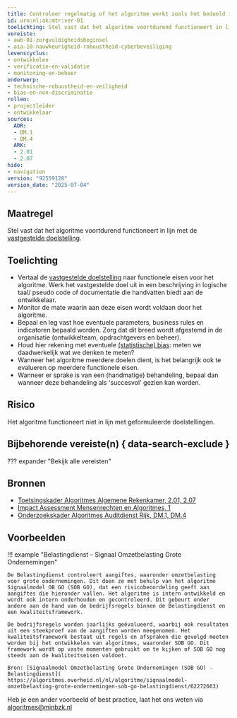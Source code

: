```yaml
---
title: Controleer regelmatig of het algoritme werkt zoals het bedoeld is
id: urn:nl:ak:mtr:ver-01
toelichting: Stel vast dat het algoritme voortdurend functioneert in lijn met de vastgestelde doelstelling
vereiste:
- awb-01-zorgvuldigheidsbeginsel
- aia-10-nauwkeurigheid-robuustheid-cyberbeveiliging
levenscyclus:
- ontwikkelen
- verificatie-en-validatie
- monitoring-en-beheer
onderwerp:
- technische-robuustheid-en-veiligheid
- bias-en-non-discriminatie
rollen:
- projectleider
- ontwikkelaar
sources:
  ADR:
  - DM.1
  - DM.4
  ARK:
  - 2.01
  - 2.07
hide:
- navigation
version: "92559128"
version_date: "2025-07-04"
---
```


<!-- tags -->

## Maatregel
Stel vast dat het algoritme voortdurend functioneert in lijn met de [vastgestelde doelstelling](1-pba-02-formuleren-doelstelling.md).

## Toelichting
- Vertaal de [vastgestelde doelstelling](1-pba-02-formuleren-doelstelling.md) naar functionele eisen voor het algoritme. Werk het vastgestelde doel uit in een beschrijving in logische taal/ pseudo code of documentatie die handvatten biedt aan de ontwikkelaar.
- Monitor de mate waarin aan deze eisen wordt voldaan door het algoritme.
- Bepaal en leg vast hoe eventuele parameters, business rules en indicatoren bepaald worden. Zorg dat dit breed wordt afgestemd in de organisatie (ontwikkelteam, opdrachtgevers en beheer).
- Houd hier rekening met eventuele [(statistische) bias](../../onderwerpen/bias-en-non-discriminatie.md#bias-in-statistiek-en-berekeningen): meten we daadwerkelijk wat we denken te meten?
- Wanneer het algoritme meerdere doelen dient, is het belangrijk ook te evalueren op meerdere functionele eisen.
- Wanneer er sprake is van een (handmatige) behandeling, bepaal dan wanneer deze behandeling als 'succesvol' gezien kan worden.

## Risico
Het algoritme functioneert niet in lijn met geformuleerde doelstellingen.
<!-- iets toevoegen over scope creep -->

## Bijbehorende vereiste(n) { data-search-exclude }
??? expander "Bekijk alle vereisten"
    <!-- list_vereisten_on_maatregelen_page -->

## Bronnen
- [Toetsingskader Algoritmes Algemene Rekenkamer, 2.01, 2.07](https://www.rekenkamer.nl/onderwerpen/algoritmes/documenten/publicaties/2024/05/15/het-toetsingskader-aan-de-slag)
- [Impact Assessment Mensenrechten en Algoritmes, 1](https://www.rijksoverheid.nl/documenten/rapporten/2021/02/25/impact-assessment-mensenrechten-en-algoritmes)
- [Onderzoekskader Algoritmes Auditdienst Rijk, DM.1, DM.4](https://www.rijksoverheid.nl/documenten/rapporten/2023/07/11/onderzoekskader-algoritmes-adr-2023)

## Voorbeelden

!!! example "Belastingdienst – Signaal Omzetbelasting Grote Ondernemingen"

	De Belastingdienst controleert aangiftes, waaronder omzetbelasting voor grote ondernemingen. Dit doen ze met behulp van het algoritme Signaalmodel OB GO (SOB GO), dat een risicobeoordeling geeft aan aangiftes die hieronder vallen. Het algoritme is intern ontwikkeld en wordt ook intern onderhouden en gecontroleerd. Dit gebeurt onder andere aan de hand van de bedrijfsregels binnen de Belastingdienst en een kwaliteitsframework.

	De bedrijfsregels worden jaarlijks geëvalueerd, waarbij ook resultaten uit een steekproef van de aangiften worden meegenomen. Het kwaliteitsframework bestaat uit regels en afspraken die gevolgd moeten worden bij het ontwikkelen van algoritmes, waaronder SOB GO. Dit framework wordt op vaste momenten gebruikt om te kijken of SOB GO nog steeds aan de kwaliteitseisen voldoet.

	Bron: [Signaalmodel Omzetbelasting Grote Ondernemingen (SOB GO) - Belastingdienst]( https://algoritmes.overheid.nl/nl/algoritme/signaalmodel-omzetbelasting-grote-ondernemingen-sob-go-belastingdienst/62272663)

Heb je een ander voorbeeld of best practice, laat het ons weten via [algoritmes@minbzk.nl](mailto:algoritmes@minbzk.nl)  
